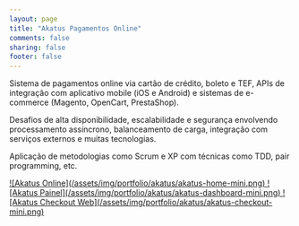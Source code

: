 ```yaml
---
layout: page
title: "Akatus Pagamentos Online"
comments: false
sharing: false
footer: false
---
```


Sistema de pagamentos online via cartão de crédito, boleto e TEF,
APIs de integração com aplicativo mobile (iOS e Android) e sistemas de e-commerce (Magento, OpenCart, PrestaShop).

Desafios de alta disponibilidade, escalabilidade e segurança
envolvendo processamento assíncrono, balanceamento de carga, integração com
serviços externos e muitas tecnologias.

Aplicação de metodologias como Scrum e XP com técnicas como TDD, pair programming, etc.

<a href="/assets/img/portfolio/akatus/akatus-home.png">
  ![Akatus Online](/assets/img/portfolio/akatus/akatus-home-mini.png)
</a>
<a href="/assets/img/portfolio/akatus/akatus-dashboard.png">
  ![Akatus Painel](/assets/img/portfolio/akatus/akatus-dashboard-mini.png)
</a>
<a href="/assets/img/portfolio/akatus/akatus-checkout.png">
  ![Akatus Checkout Web](/assets/img/portfolio/akatus/akatus-checkout-mini.png)
</a>